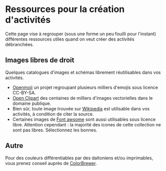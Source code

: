 # Ressources pour la création d'activités

Cette page vise à regrouper (sous une forme un peu fouilli pour
l'instant) différentes ressources utiles quand on veut créer des
activités débranchées.

## Images libres de droit

Quelques catalogues d'images et schémas librement réutilisables dans
vos activités.

- [Openmoji](https://openmoji.org/) un projet regroupant plusieurs
  milliers d'emojis sous licence CC-BY-SA.
- [Open Clipart](https://openclipart.org/) des centaines de milliers
  d'images vectorielles dans le domaine publique.
- Bien sûr, toute image trouvée sur [Wikipedia](https://wikipedia.org)
  est utilisable dans vos activités, à condition de citer la source.
- Certaines images de [Font awsome](https://fontawesome.com/v6.0/icons?m=free)
  sont aussi utilisables sous licence libre. Attention cependant : la
  majorité des icones de cette collection ne sont pas libres.
  Sélectionnez les bonnes.
  
## Autre

Pour des couleurs différentiables par des daltoniens et/ou
imprimables, vous prenez conseil auprès de
[ColorBrewer](https://colorbrewer2.org).